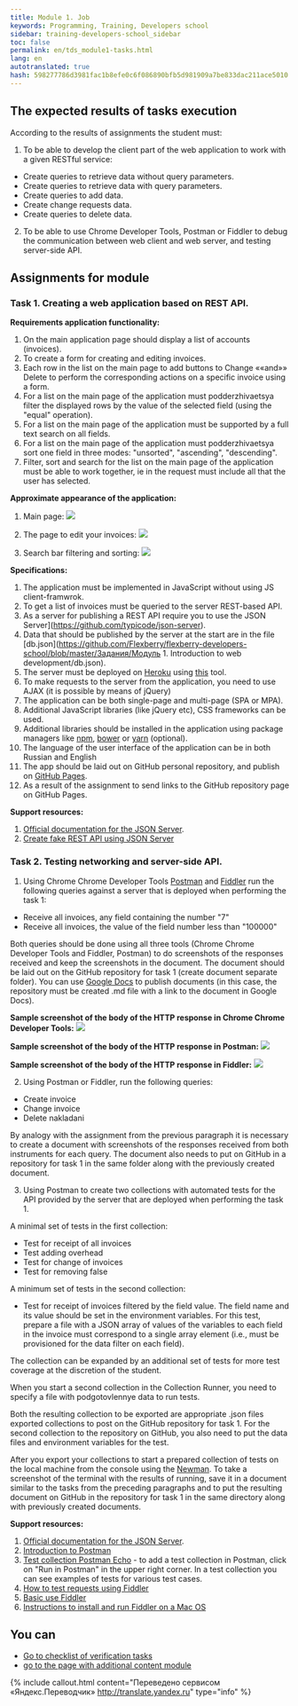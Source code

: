 ```yaml
---
title: Module 1. Job
keywords: Programming, Training, Developers school
sidebar: training-developers-school_sidebar
toc: false
permalink: en/tds_module1-tasks.html
lang: en
autotranslated: true
hash: 598277786d3981fac1b8efe0c6f086890bfb5d981909a7be833dac211ace5010
---
```


## The expected results of tasks execution

According to the results of assignments the student must:
1. To be able to develop the client part of the web application to work with a given RESTful service:
* Create queries to retrieve data without query parameters.
* Create queries to retrieve data with query parameters.
* Create queries to add data.
* Create change requests data.
* Create queries to delete data.

2. To be able to use Chrome Developer Tools, Postman or Fiddler to debug the communication between web client and web server, and testing server-side API.

## Assignments for module

### Task 1. Creating a web application based on REST API.

**Requirements application functionality:**
1. On the main application page should display a list of accounts (invoices).
2. To create a form for creating and editing invoices.
3. Each row in the list on the main page to add buttons to Change ««and»» Delete to perform the corresponding actions on a specific invoice using a form.
4. For a list on the main page of the application must podderzhivaetsya filter the displayed rows by the value of the selected field (using the "equal" operation).
5. For a list on the main page of the application must be supported by a full text search on all fields.
6. For a list on the main page of the application must podderzhivaetsya sort one field in three modes: "unsorted", "ascending", "descending".
7. Filter, sort and search for the list on the main page of the application must be able to work together, ie in the request must include all that the user has selected.

**Approximate appearance of the application:**
1. Main page:
![](/images/pages/trainings/developers-school/module1/list.png)

2. The page to edit your invoices:
![](/images/pages/trainings/developers-school/module1/edit.png)

3. Search bar filtering and sorting:
![](/images/pages/trainings/developers-school/module1/panel.png)

**Specifications:**
1. The application must be implemented in JavaScript without using JS client-framwrok.
2. To get a list of invoices must be queried to the server REST-based API.
3. As a server for publishing a REST API require you to use the JSON Server](https://github.com/typicode/json-server).
4. Data that should be published by the server at the start are in the file [db.json](https://github.com/Flexberry/flexberry-developers-school/blob/master/Задания/Модуль 1. Introduction to web development/db.json).
5. The server must be deployed on [Heroku](https://www.heroku.com/) using [this](https://github.com/jesperorb/json-server-heroku) tool.
6. To make requests to the server from the application, you need to use AJAX (it is possible by means of jQuery)
7. The application can be both single-page and multi-page (SPA or MPA).
8. Additional JavaScript libraries (like jQuery etc), CSS frameworks can be used.
9. Additional libraries should be installed in the application using package managers like [npm](https://www.npmjs.com/), [bower](https://bower.io/) or [yarn](https://yarnpkg.com/ru/) (optional).
10. The language of the user interface of the application can be in both Russian and English
11. The app should be laid out on GitHub personal repository, and publish on [GitHub Pages](https://pages.github.com/).
12. As a result of the assignment to send links to the GitHub repository page on GitHub Pages.

**Support resources:**
1. [Official documentation for the JSON Server](https://github.com/typicode/json-server/blob/master/README.md).
2. [Create fake REST API using JSON Server](https://code.tutsplus.com/ru/tutorials/fake-rest-api-up-and-running-using-json-server--cms-27871)

### Task 2. Testing networking and server-side API.

1. Using Chrome Chrome Developer Tools [Postman](https://www.getpostman.com/downloads/) and [Fiddler](https://www.telerik.com/download/fiddler) run the following queries against a server that is deployed when performing the task 1:
* Receive all invoices, any field containing the number "7"
* Receive all invoices, the value of the field number less than "100000"

Both queries should be done using all three tools (Chrome Chrome Developer Tools and Fiddler, Postman) to do screenshots of the responses received and keep the screenshots in the document. The document should be laid out on the GitHub repository for task 1 (create document separate folder). You can use [Google Docs](https://www.google.ru/intl/ru/docs/about/) to publish documents (in this case, the repository must be created .md file with a link to the document in Google Docs).

**Sample screenshot of the body of the HTTP response in Chrome Chrome Developer Tools:**
![](/images/pages/trainings/developers-school/module1/dt-example.png)

**Sample screenshot of the body of the HTTP response in Postman:**
![](/images/pages/trainings/developers-school/module1/postman-example.png)

**Sample screenshot of the body of the HTTP response in Fiddler:**
![](/images/pages/trainings/developers-school/module1/fiddler-example.png)

2. Using Postman or Fiddler, run the following queries:
* Create invoice
* Change invoice
* Delete nakladani

By analogy with the assignment from the previous paragraph it is necessary to create a document with screenshots of the responses received from both instruments for each query. The document also needs to put on GitHub in a repository for task 1 in the same folder along with the previously created document.

3. Using Postman to create two collections with automated tests for the API provided by the server that are deployed when performing the task 1.

A minimal set of tests in the first collection:
* Test for receipt of all invoices
* Test adding overhead
* Test for change of invoices
* Test for removing false

A minimum set of tests in the second collection:
* Test for receipt of invoices filtered by the field value. The field name and its value should be set in the environment variables. For this test, prepare a file with a JSON array of values of the variables to each field in the invoice must correspond to a single array element (i.e., must be provisioned for the data filter on each field).

The collection can be expanded by an additional set of tests for more test coverage at the discretion of the student.

When you start a second collection in the Collection Runner, you need to specify a file with podgotovlennye data to run tests.

Both the resulting collection to be exported are appropriate .json files exported collections to post on the GitHub repository for task 1. For the second collection to the repository on GitHub, you also need to put the data files and environment variables for the test.

After you export your collections to start a prepared collection of tests on the local machine from the console using the [Newman](https://github.com/postmanlabs/newman). To take a screenshot of the terminal with the results of running, save it in a document similar to the tasks from the preceding paragraphs and to put the resulting document on GitHub in the repository for task 1 in the same directory along with previously created documents.

**Support resources:**
1. [Official documentation for the JSON Server](https://github.com/typicode/json-server/blob/master/README.md).
2. [Introduction to Postman](https://habr.com/ru/company/kolesa/blog/351250/)
3. [Test collection Postman Echo](https://docs.postman-echo.com/) - to add a test collection in Postman, click on "Run in Postman" in the upper right corner. In a test collection you can see examples of tests for various test cases.
4. [How to test requests using Fiddler](https://help.mindbox.EN/operations-and-integration/surgery/how-test-queries-with-using-fiddler)
5. [Basic use Fiddler](https://learn.javascript.ru/fiddler)
6. [Instructions to install and run Fiddler on a Mac OS](https://blogs.msdn.microsoft.com/jpsanders/2018/02/08/usinginstalling-fiddler-on-mac-os/)

## You can

* [Go to checklist of verification tasks](tds_module1-check-list.html) <i class="fa fa-arrow-right" aria-hidden="true"></i>
* <i class="fa fa-arrow-left" aria-hidden="true"></i> [go to the page with additional content module](tds_module1-appendix.html)



{% include callout.html content="Переведено сервисом «Яндекс.Переводчик» <http://translate.yandex.ru>" type="info" %}